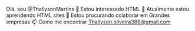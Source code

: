 Olá, sou @ThallysonMartins
👀 Estou interessado HTML
🌱 Atualmente estou aprendendo HTML sites 
💞️ Estou procurando colaborar em Grandes empresas
📫 Como me encontrar Thallyson.oliveira388@gmail.com
<!---
ThallysonMartins/ThallysonMartins is a ✨ special ✨ repository because its `README.md` (this file) appears on your GitHub profile.
You can click the Preview link to take a look at your changes.
--->
